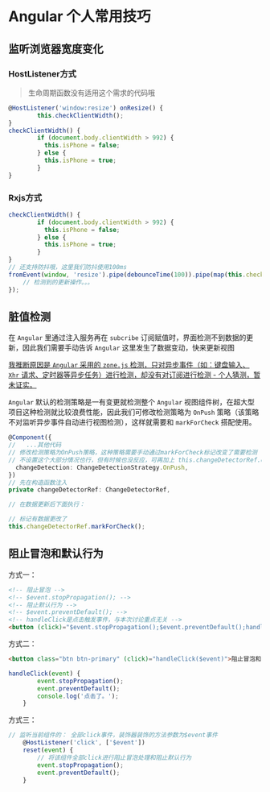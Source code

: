 # Angular 个人常用技巧

## 监听浏览器宽度变化

### HostListener方式

> 生命周期函数没有适用这个需求的代码哦

``` ts
@HostListener('window:resize') onResize() {
		this.checkClientWidth();
}
checkClientWidth() {
		if (document.body.clientWidth > 992) {
		  this.isPhone = false;
		} else {
		  this.isPhone = true;
		}
}
```

### Rxjs方式

``` ts
checkClientWidth() {
		if (document.body.clientWidth > 992) {
		  this.isPhone = false;
		} else {
		  this.isPhone = true;
		}
}
// 还支持防抖哦，这里我们防抖使用100ms
fromEvent(window, 'resize').pipe(debounceTime(100)).pipe(map(this.checkClientWidth)).subscribe(() => {
    // 检测到的更新操作。。。
});
```

## 脏值检测

在 `Angular` 里通过注入服务再在 `subcribe` 订阅赋值时，界面检测不到数据的更新，因此我们需要手动告诉 `Angular` 这里发生了数据变动，快来更新视图

[我推断原因是 `Angular` 采用的 `zone.js` 检测，只对异步事件（如：键盘输入、 `Xhr` 请求、定时器等异步任务）进行检测，却没有对订阅进行检测 - 个人猜测，暂未证实。](https://angular.cn/api/core/ChangeDetectorRef)

`Angular` 默认的检测策略是一有变更就检测整个 `Angular` 视图组件树，在超大型项目这种检测就比较浪费性能，因此我们可修改检测策略为 `OnPush` 策略（该策略不对监听异步事件自动进行视图检测），这样就需要和 `markForCheck` 搭配使用。

``` ts
@Component({
//   ...其他代码
// 修改检测策略为OnPush策略，这种策略需要手动通过markForCheck标记改变了需要检测
// 不设置这个大部分情况也行，但有时候也没反应，可再加上 this.changeDetectorRef.detectxxx（突然忘记了啥方法名）;
  changeDetection: ChangeDetectionStrategy.OnPush,
})
// 先在构造函数注入
private changeDetectorRef: ChangeDetectorRef,

// 在数据更新后下面执行：

// 标记有数据更改了
this.changeDetectorRef.markForCheck();
```

## 阻止冒泡和默认行为

方式一：

``` html
<!-- 阻止冒泡 -->
<!-- $event.stopPropagation(); -->
<!-- 阻止默认行为 -->
<!-- $event.preventDefault(); -->
<!-- handleClick是点击触发事件，与本次讨论重点无关 -->
<button (click)="$event.stopPropagation();$event.preventDefault();handleClick($event)">阻止冒泡和默认行为</button>
```

方式二：

``` html
<button class="btn btn-primary" (click)="handleClick($event)">阻止冒泡和默认行为</button>
```

``` ts
handleClick(event) {
        event.stopPropagation();
        event.preventDefault();
        console.log('点击了。');
    }
```

方式三：

``` ts
// 监听当前组件的： 全部click事件，装饰器装饰的方法参数为$event事件
    @HostListener('click', ['$event'])
    reset(event) {
        // 将该组件全部click进行阻止冒泡处理和阻止默认行为
        event.stopPropagation();
        event.preventDefault();
    }
```
